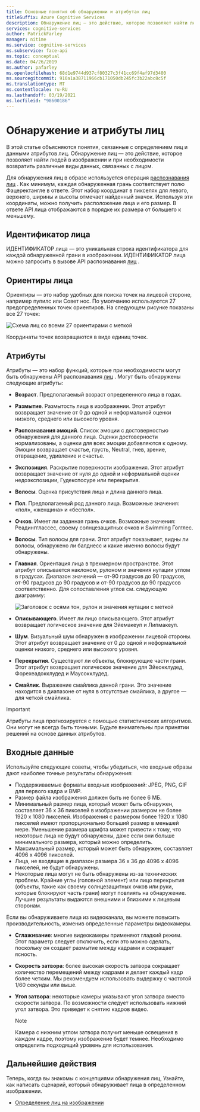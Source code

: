 ```yaml
---
title: Основные понятия об обнаружении и атрибутах лиц
titleSuffix: Azure Cognitive Services
description: Обнаружение лиц — это действие, которое позволяет найти людей в изображении и при необходимости возвратить различные виды данных, связанных с лицом.
services: cognitive-services
author: PatrickFarley
manager: nitime
ms.service: cognitive-services
ms.subservice: face-api
ms.topic: conceptual
ms.date: 04/26/2019
ms.author: pafarley
ms.openlocfilehash: 68d1e9744d937cf80327c3f41cc69f4af97d3400
ms.sourcegitcommit: 910a1a38711966cb171050db245fc3b22abc8c5f
ms.translationtype: MT
ms.contentlocale: ru-RU
ms.lasthandoff: 03/19/2021
ms.locfileid: "98600186"
---
```

# <a name="face-detection-and-attributes"></a>Обнаружение и атрибуты лиц

В этой статье объясняются понятия, связанные с определением лиц и данными атрибутов лиц. Обнаружение лиц — это действие, которое позволяет найти людей в изображении и при необходимости возвратить различные виды данных, связанных с лицом.

Для обнаружения лиц в образе используется операция [распознавания лиц](https://westus.dev.cognitive.microsoft.com/docs/services/563879b61984550e40cbbe8d/operations/563879b61984550f30395236) . Как минимум, каждая обнаруженная грань соответствует полю Фацеректангле в ответе. Этот набор координат в пикселях для левого, верхнего, ширины и высоты отмечает найденный значок. Используя эти координаты, можно получить расположение лица и его размер. В ответе API лица отображаются в порядке их размера от большего к меньшему.

## <a name="face-id"></a>Идентификатор лица

ИДЕНТИФИКАТОР лица — это уникальная строка идентификатора для каждой обнаруженной грани в изображении. ИДЕНТИФИКАТОР лица можно запросить в вызове API распознавания [лиц](https://westus.dev.cognitive.microsoft.com/docs/services/563879b61984550e40cbbe8d/operations/563879b61984550f30395236) .

## <a name="face-landmarks"></a>Ориентиры лица

Ориентиры — это набор удобных для поиска точек на лицевой стороне, например пупилс или Совет нос. По умолчанию используются 27 предопределенных точек ориентиров. На следующем рисунке показаны все 27 точек:

![Схема лиц со всеми 27 ориентирами с меткой](../Images/landmarks.1.jpg)

Координаты точек возвращаются в виде единиц точек.

## <a name="attributes"></a>Атрибуты

Атрибуты — это набор функций, которые при необходимости могут быть обнаружены API распознавания [лиц](https://westus.dev.cognitive.microsoft.com/docs/services/563879b61984550e40cbbe8d/operations/563879b61984550f30395236) . Могут быть обнаружены следующие атрибуты:

* **Возраст**. Предполагаемый возраст определенного лица в годах.
* **Размытие**. Размытость лица в изображении. Этот атрибут возвращает значение от 0 до одной и неформальной оценки низкого, среднего или высокого уровня.
* **Распознавания эмоций**. Список эмоции с достоверностью обнаружения для данного лица. Оценки достоверности нормализованы, а оценки для всех эмоции добавляются к одному. Эмоции возвращает счастье, грусть, Neutral, гнев, зрение, отвращение, удивление и счастье.
* **Экспозиция**. Раскрытие поверхности изображения. Этот атрибут возвращает значение от нуля до одной и неформальной оценки недоэкспозиции, Гудекспосуре или перекрытия.
* **Волосы**. Оценка присутствия лица и длина данного лица.
* **Пол**. Предполагаемый род данного лица. Возможные значения: «пол», «женщина» и «беспол».
* **Очков**. Имеет ли заданная грань очков. Возможные значения: Реадингглассес, своему солнцезащитных очков и Swimming Гогглес.
* **Волосы**. Тип волосы для грани. Этот атрибут показывает, видны ли волосы, обнаружено ли балднесс и какие именно волосы будут обнаружены.
* **Главная**. Ориентация лица в трехмерном пространстве. Этот атрибут описывается наклоном, рулоном и значения нутации углом в градусах. Диапазон значений — от-90 градусов до 90 градусов, от-90 градусов до 90 градусов и от-90 градусов до 90 градусов соответственно. Для сопоставления углов см. следующую диаграмму:

    ![Заголовок с осями тон, рулон и значения нутации с меткой](../Images/headpose.1.jpg)
* **Описывающего**. Имеет ли лицо описывающего. Этот атрибут возвращает логическое значение для Эйемакеуп и Липмакеуп.
* **Шум**. Визуальный шум обнаружен в изображении лицевой стороны. Этот атрибут возвращает значение от 0 до одной и неформальной оценки низкого, среднего или высокого уровня.
* **Перекрытия**. Существуют ли объекты, блокирующие части грани. Этот атрибут возвращает логическое значение для Эйеокклудед, Форехеадокклудед и Маусокклудед.
* **Смайлик**. Выражение смайлика данной грани. Это значение находится в диапазоне от нуля в отсутствие смайлика, а другое — для четкой смайлика.

> [!IMPORTANT]
> Атрибуты лица прогнозируется с помощью статистических алгоритмов. Они могут не всегда быть точными. Будьте внимательны при принятии решений на основе данных атрибутов.

## <a name="input-data"></a>Входные данные

Используйте следующие советы, чтобы убедиться, что входные образы дают наиболее точные результаты обнаружения:

* Поддерживаемые форматы входных изображений: JPEG, PNG, GIF для первого кадра и BMP.
* Размер файла изображения должен быть не более 6 МБ.
* Минимальный размер лица, который может быть обнаружен, составляет 36 x 36 пикселей в изображении размером не более 1920 x 1080 пикселей. Изображения с размером более 1920 x 1080 пикселей имеют пропорционально больший размер в меньшей мере. Уменьшение размера шрифта может привести к тому, что некоторые лица не будут обнаружены, даже если они больше минимального размера, который можно определить.
* Максимальный размер, который может быть обнаружен, составляет 4096 x 4096 пикселей.
* Лица, не входящие в диапазон размера 36 x 36 до 4096 x 4096 пикселей, не будут обнаружены.
* Некоторые лица могут не быть обнаружены из-за технических проблем. Крайние углы (головной элемент) или лицо перекрытия (объекты, такие как своему солнцезащитных очков или руки, которые блокируют часть грани) могут повлиять на обнаружение. Лучшие результаты выдаются внешними и близкими к лицевым сторонам.

Если вы обнаруживаете лица из видеоканала, вы можете повысить производительность, изменив определенные параметры видеокамеры.

* **Сглаживание**: многие видеокамеры применяют гладкий режим. Этот параметр следует отключить, если это можно сделать, поскольку он создает размытие между кадрами и сокращает ясность.
* **Скорость затвора**: более высокая скорость затвора сокращает количество перемещений между кадрами и делает каждый кадр более четким. Мы рекомендуем использовать выдержку с частотой 1/60 секунды или выше.
* **Угол затвора**: некоторые камеры указывают угол затвора вместо скорости затвора. По возможности следует использовать нижний угол затвора. Это приведет к снятию кадров видео.

    >[!NOTE]
    > Камера с нижним углом затвора получит меньше освещения в каждом кадре, поэтому изображение будет темнее. Необходимо определить подходящий уровень для использования.

## <a name="next-steps"></a>Дальнейшие действия

Теперь, когда вы знакомы с концепциями обнаружения лиц, Узнайте, как написать сценарий, который обнаруживает лица в определенном изображении.

* [Определение лиц на изображении](../Face-API-How-to-Topics/HowtoDetectFacesinImage.md)
